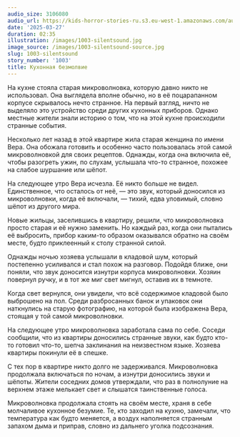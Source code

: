 ```yaml
---
audio_size: 3106080
audio_url: https://kids-horror-stories-ru.s3.eu-west-1.amazonaws.com/audio/1003-silentsound.mp3
date: '2025-03-27'
duration: 02:35
illustration: /images/1003-silentsound.jpg
image_source: /images/1003-silentsound-source.jpg
slug: 1003-silentsound
story_number: '1003'
title: Кухонная безмолвие
---
```


На кухне стояла старая микроволновка, которую давно никто не использовал. Она выглядела вполне обычно, но в её поцарапанном корпусе скрывалось нечто странное. На первый взгляд, ничто не выделяло это устройство среди других кухонных приборов. Однако местные жители знали историю о том, что на этой кухне происходили странные события.

Несколько лет назад в этой квартире жила старая женщина по имени Вера. Она обожала готовить и особенно часто пользовалась этой самой микроволновкой для своих рецептов. Однажды, когда она включила её, чтобы разогреть ужин, по слухам, услышала что-то странное, похожее на слабое шуршание или шёпот.

На следующее утро Вера исчезла. Её никто больше не видел. Единственное, что осталось от неё, — это звук, который доносился из микроволновки, когда её включали, — тихий, едва уловимый, словно шёпот из другого мира.

Новые жильцы, заселившись в квартиру, решили, что микроволновка просто старая и её нужно заменить. Но каждый раз, когда они пытались её выбросить, прибор каким-то образом оказывался обратно на своём месте, будто приклеенный к столу странной силой.

Однажды ночью хозяева услышали в кладовой шум, который постепенно усиливался и стал похож на разговор. Подойдя ближе, они поняли, что звук доносится изнутри корпуса микроволновки. Хозяин повернул ручку, и в тот же миг свет мигнул, оставив их в темноте.

Когда свет вернулся, они увидели, что всё содержимое кладовой было выброшено на пол. Среди разбросанных банок и упаковок они наткнулись на старую фотографию, на которой была изображена Вера, стоящая у той самой микроволновки.

На следующее утро микроволновка заработала сама по себе. Соседи сообщили, что из квартиры доносились странные звуки, как будто кто-то готовил что-то, шепча заклинания на неизвестном языке. Хозяева квартиры покинули её в спешке.

С тех пор в квартире никто долго не задерживался. Микроволновка продолжала включаться по ночам, а изнутри доносились звуки и шёпоты. Жители соседних домов утверждали, что раз в полнолуние на верхнем этаже мелькает свет и слышатся таинственные голоса.

Микроволновка продолжала стоять на своём месте, храня в себе молчаливое кухонное безумие. Те, кто заходил на кухню, замечали, что температура как будто меняется, а воздух наполняется странным запахом дыма и приправ, словно из дальнего уголка подсознания.